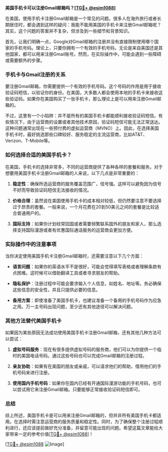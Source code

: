 **美国手机卡可以注册Gmail邮箱吗？[[TG💪+ @esim1088](https://t.me/s/esim1088)]**

在美国，使用手机卡注册Gmail邮箱是一个常见的问题。很多人在海外旅行或者长期居住时，都会遇到这样的疑问：我能不能用美国的手机卡来注册Gmail邮箱呢？其实，这个问题的答案并不复杂，但涉及到一些细节和背景知识。

首先，让我们明确一点，Google对Gmail邮箱的注册并没有直接限制使用哪个国家的手机号码。理论上，只要你拥有一个有效的手机号码，无论是来自美国还是其他国家，都可以用来注册Gmail账号。然而，在实际操作中，可能会遇到一些障碍或需要额外的步骤。

### 手机卡与Gmail注册的关系

要注册Gmail邮箱，你需要提供一个有效的手机号码。这个号码的作用是用于接收验证码短信，以验证你的身份。在美国，大多数人都会使用本地的手机卡来接收这些验证码。如果你在美国购买了一张手机卡，那么理论上是可以用来注册Gmail邮箱的。

不过，这里有一个小陷阱：并不是所有的美国手机卡都能顺利接收验证码短信。有些情况下，由于运营商的设置或者其他技术原因，验证码短信可能无法正常送达。这种问题通常出现在一些预付费的虚拟运营商（MVNO）上。因此，在选择美国手机卡时，最好挑选那些口碑较好、服务稳定的主流运营商，比如AT&T、Verizon、T-Mobile等。

### 如何选择合适的美国手机卡？

在美国，手机卡的选择非常多，不同的运营商提供了各种各样的套餐和服务。对于想要用美国手机卡注册Gmail邮箱的人来说，以下几点是非常重要的：

1. **稳定性**：确保所选运营商的服务覆盖范围广，信号强。这样可以避免因为信号不好而导致验证码短信无法接收的情况。
   
2. **价格合理**：虽然说在美国使用手机卡的成本相对较低，但仍然要注意不要选择过于昂贵的套餐。一般来说，一个月花费在20到50美元之间的套餐是比较适合普通用户的。

3. **国际支持**：如果你计划经常回国或者需要频繁联系国外的朋友和家人，那么选择支持国际漫游或者有优惠国际通话服务的运营商会更加方便。

### 实际操作中的注意事项

当你决定使用美国手机卡注册Gmail邮箱时，还需要注意以下几个方面：

- **语言问题**：如果你的英语水平不是很好，可能会觉得填写表格或者理解条款有点困难。这时候可以借助翻译工具或者寻求朋友的帮助。
  
- **隐私保护**：注册过程中可能会要求输入个人信息，如姓名、地址等。务必确保这些信息的安全性，并且只提供必要的信息。

- **备用方案**：即使准备了美国手机卡，也建议准备一个备用的手机号码作为应急之用。万一主号码出现问题，至少还有其他途径可以解决问题。

### 其他方法替代美国手机卡

如果因为某些原因无法成功使用美国手机卡注册Gmail邮箱，还有其他几种方法可以尝试：

1. **虚拟号码服务**：现在有很多提供虚拟号码的服务商，他们可以为你提供一个临时的美国电话号码。通过这些号码也可以完成Gmail邮箱的注册过程。

2. **亲友协助**：如果有在美国的朋友或亲戚，可以请求他们的帮助，借用他们的手机号码来进行注册。

3. **使用国内手机号码**：如果你在国内已经有开通国际漫游功能的手机号码，也可以尝试用它来注册Gmail邮箱。只要能够正常接收验证码短信即可。

### 总结

综上所述，美国手机卡是可以用来注册Gmail邮箱的，但并非所有美国手机卡都适用。在选择时需注意运营商的服务质量和稳定性。同时，为了确保整个注册过程顺利进行，还应该提前做好充分准备，并留意可能出现的问题。希望这篇文章能给大家带来一定的参考价值[[TG💪+ @esim1088](https://t.me/s/esim1088)]！

[[TG💪+ @esim1088](https://t.me/s/esim1088) ![Image](https://i.postimg.cc/4NQfJmqS/Snipaste-2025-05-13-00-14-12.png)]